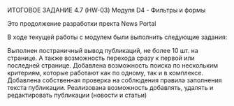 ИТОГОВОЕ ЗАДАНИЕ 4.7 (HW-03) Модуля D4 - Фильтры и формы

Это продолжение разработки пректа News Portal


В ходе текущей работы с модулем были выполнить следующие задания:

Выполнен постраничный вывод публикаций, не более 10 шт. на странице. А также возможность перехода сразу к  первой или последней странице.
Добавлена возможность поиска по нескольким критериям, которые работают как по одному, так и в комплексе.
Добавлена собственная проверка на соблюдения правила заполнения текста публикации.
Реализована возможность добавлять, удалять и редактировать публикации (новости и статьи)